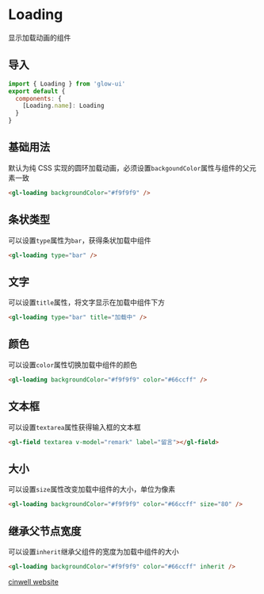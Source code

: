 # Loading

显示加载动画的组件

<div class="mdoc">
<div class="mdoc-main">

## 导入

```js
import { Loading } from 'glow-ui'
export default {
  components: {
    [Loading.name]: Loading
  }
}
```

## 基础用法

默认为纯 CSS 实现的圆环加载动画，必须设置`backgoundColor`属性与组件的父元素一致

```html
<gl-loading backgroundColor="#f9f9f9" />
```

## 条状类型

可以设置`type`属性为`bar`，获得条状加载中组件

```html
<gl-loading type="bar" />
```

## 文字

可以设置`title`属性，将文字显示在加载中组件下方

```html
<gl-loading type="bar" title="加载中" />
```

## 颜色

可以设置`color`属性切换加载中组件的颜色

```html
<gl-loading backgroundColor="#f9f9f9" color="#66ccff" />
```

## 文本框

可以设置`textarea`属性获得输入框的文本框

```html
<gl-field textarea v-model="remark" label="留言"></gl-field>
```

## 大小

可以设置`size`属性改变加载中组件的大小，单位为像素

```html
<gl-loading backgroundColor="#f9f9f9" color="#66ccff" size="80" />
```

## 继承父节点宽度

可以设置`inherit`继承父组件的宽度为加载中组件的大小

```html
<gl-loading backgroundColor="#f9f9f9" color="#66ccff" inherit />
```

</div>

<div class="mdoc-section">

[cinwell website](http://localhost:8080/#/senior/loading ':include :type=iframe')

</div>

</div>
